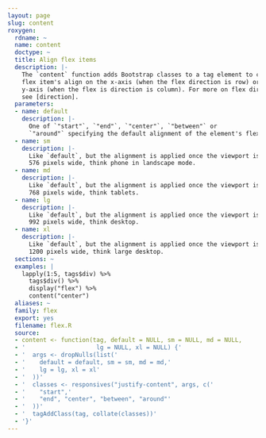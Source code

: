 ```yaml
---
layout: page
slug: content
roxygen:
  rdname: ~
  name: content
  doctype: ~
  title: Align flex items
  description: |-
    The `content` function adds Bootstrap classes to a tag element to change how
    flex item's align on the x-axis (when the flex direction is row) or on the
    y-axis (when the flex is direction is column). For more on flex directions
    see [direction].
  parameters:
  - name: default
    description: |-
      One of `"start"`, `"end"`, `"center"`, `"between"` or
      `"around"` specifying the default alignment of the element's flex items.
  - name: sm
    description: |-
      Like `default`, but the alignment is applied once the viewport is
      576 pixels wide, think phone in landscape mode.
  - name: md
    description: |-
      Like `default`, but the alignment is applied once the viewport is
      768 pixels wide, think tablets.
  - name: lg
    description: |-
      Like `default`, but the alignment is applied once the viewport is
      992 pixels wide, think desktop.
  - name: xl
    description: |-
      Like `default`, but the alignment is applied once the viewport is
      1200 pixels wide, think large desktop.
  sections: ~
  examples: |
    lapply(1:5, tags$div) %>%
      tags$div() %>%
      display("flex") %>%
      content("center")
  aliases: ~
  family: flex
  export: yes
  filename: flex.R
  source:
  - content <- function(tag, default = NULL, sm = NULL, md = NULL,
  - '                    lg = NULL, xl = NULL) {'
  - '  args <- dropNulls(list('
  - '    default = default, sm = sm, md = md,'
  - '    lg = lg, xl = xl'
  - '  ))'
  - '  classes <- responsives("justify-content", args, c('
  - '    "start",'
  - '    "end", "center", "between", "around"'
  - '  ))'
  - '  tagAddClass(tag, collate(classes))'
  - '}'
---
```

